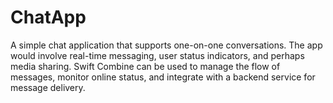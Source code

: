 # ChatApp
A simple chat application that supports one-on-one conversations. The app would involve real-time messaging, user status indicators, and perhaps media sharing. Swift Combine can be used to manage the flow of messages, monitor online status, and integrate with a backend service for message delivery.

